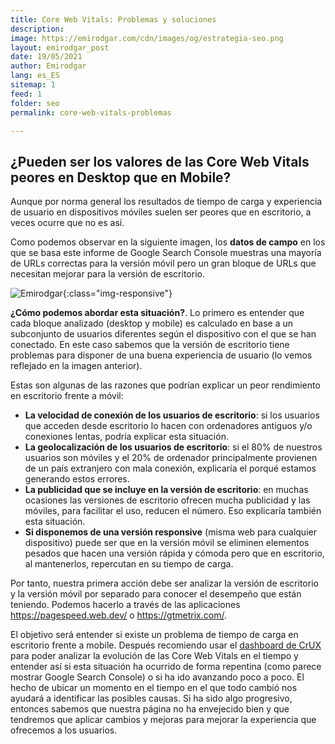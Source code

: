 ```yaml
---
title: Core Web Vitals: Problemas y soluciones
description: 
image: https://emirodgar.com/cdn/images/og/estrategia-seo.png
layout: emirodgar_post
date: 19/05/2021
author: Emirodgar
lang: es_ES
sitemap: 1
feed: 1
folder: seo
permalink: core-web-vitals-problemas

---
```



## ¿Pueden ser los valores de las Core Web Vitals peores en Desktop que en Mobile?

Aunque por norma general los resultados de tiempo de carga y experiencia de usuario en dispositivos móviles suelen ser peores que en escritorio, a veces ocurre que no es así. 

Como podemos observar en la siguiente imagen, los **datos de campo** en los que se basa este informe de Google Search Console muestras una mayoría de URLs correctas para la versión móvil pero un gran bloque de URLs que necesitan mejorar para la versión de escritorio.

![Emirodgar](https://i.imgur.com/5MeNWZy.png){:class="img-responsive"}

**¿Cómo podemos abordar esta situación?**. Lo primero es entender que cada bloque analizado (desktop y mobile) es calculado en base a un subconjunto de usuarios diferentes según el dispositivo con el que se han conectado. En este caso sabemos que la versión de escritorio tiene problemas para disponer de una buena experiencia de usuario (lo vemos reflejado en la imagen anterior). 

Estas son algunas de las razones que podrían explicar un peor rendimiento en escritorio frente a móvil: 

- **La velocidad de conexión de los usuarios de escritorio**: si los usuarios que acceden desde escritorio lo hacen con ordenadores antiguos y/o conexiones lentas, podría explicar esta situación.
- **La geolocalización de los usuarios de escritorio**: si el 80% de nuestros usuarios son móviles y el 20% de ordenador principalmente provienen de un país extranjero con mala conexión, explicaría el porqué estamos generando estos errores.
- **La publicidad que se incluye en la versión de escritorio**: en muchas ocasiones las versiones de escritorio ofrecen mucha publicidad y las móviles, para facilitar el uso, reducen el número. Eso explicaría también esta situación.
- **Si disponemos de una versión responsive** (misma web para cualquier dispositivo) puede ser que en la versión móvil se eliminen elementos pesados que hacen una versión rápida y cómoda pero que en escritorio, al mantenerlos, repercutan en su tiempo de carga.


Por tanto, nuestra primera acción debe ser analizar la versión de escritorio y la versión móvil por separado para conocer el desempeño que están teniendo. Podemos hacerlo a través de las aplicaciones https://pagespeed.web.dev/ o https://gtmetrix.com/.

El objetivo será entender si existe un problema de tiempo de carga en escritorio frente a mobile. Después recomiendo usar el [dashboard de CrUX](https://web.dev/chrome-ux-report-data-studio-dashboard/) para poder analizar la evolución de las Core Web Vitals en el tiempo y entender así si esta situación ha ocurrido de forma repentina (como parece mostrar Google Search Console) o si ha ido avanzando poco a poco. El hecho de ubicar un momento en el tiempo en el que todo cambió nos ayudará a identificar las posibles causas. Si ha sido algo progresivo, entonces sabemos que nuestra página no ha envejecido bien y que tendremos que aplicar cambios y mejoras para mejorar la experiencia que ofrecemos a los usuarios.

<!--stackedit_data:
eyJoaXN0b3J5IjpbLTEwNDcwNjEzMDNdfQ==
-->
